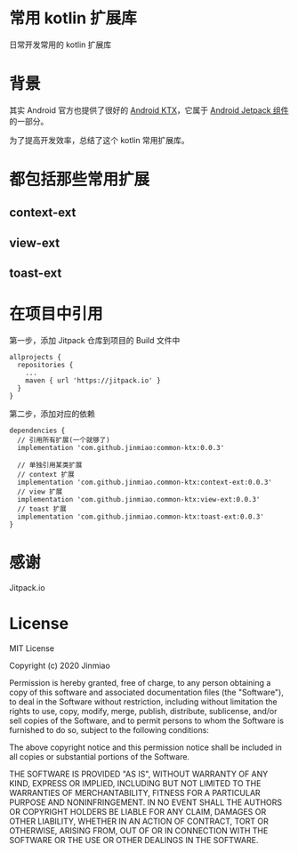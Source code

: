 # 常用 kotlin 扩展库
日常开发常用的 kotlin 扩展库


# 背景
其实 Android 官方也提供了很好的 [Android KTX](https://developer.android.com/kotlin/ktx?hl=zh-cn)，它属于 [Android Jetpack 组件](https://developer.android.com/jetpack?hl=zh-cn) 的一部分。

为了提高开发效率，总结了这个 kotlin 常用扩展库。

# 都包括那些常用扩展
## context-ext

## view-ext

## toast-ext



# 在项目中引用
第一步，添加 Jitpack 仓库到项目的 Build 文件中
```
allprojects {
  repositories {
    ...
    maven { url 'https://jitpack.io' }
  }
}
```
第二步，添加对应的依赖
```
dependencies {
  // 引用所有扩展(一个就够了)
  implementation 'com.github.jinmiao:common-ktx:0.0.3'
  
  // 单独引用某类扩展
  // context 扩展
  implementation 'com.github.jinmiao.common-ktx:context-ext:0.0.3'
  // view 扩展
  implementation 'com.github.jinmiao.common-ktx:view-ext:0.0.3'
  // toast 扩展
  implementation 'com.github.jinmiao.common-ktx:toast-ext:0.0.3'
}
```


# 感谢
Jitpack.io


# License

MIT License

Copyright (c) 2020 Jinmiao

Permission is hereby granted, free of charge, to any person obtaining a copy
of this software and associated documentation files (the "Software"), to deal
in the Software without restriction, including without limitation the rights
to use, copy, modify, merge, publish, distribute, sublicense, and/or sell
copies of the Software, and to permit persons to whom the Software is
furnished to do so, subject to the following conditions:

The above copyright notice and this permission notice shall be included in all
copies or substantial portions of the Software.

THE SOFTWARE IS PROVIDED "AS IS", WITHOUT WARRANTY OF ANY KIND, EXPRESS OR
IMPLIED, INCLUDING BUT NOT LIMITED TO THE WARRANTIES OF MERCHANTABILITY,
FITNESS FOR A PARTICULAR PURPOSE AND NONINFRINGEMENT. IN NO EVENT SHALL THE
AUTHORS OR COPYRIGHT HOLDERS BE LIABLE FOR ANY CLAIM, DAMAGES OR OTHER
LIABILITY, WHETHER IN AN ACTION OF CONTRACT, TORT OR OTHERWISE, ARISING FROM,
OUT OF OR IN CONNECTION WITH THE SOFTWARE OR THE USE OR OTHER DEALINGS IN THE
SOFTWARE.
